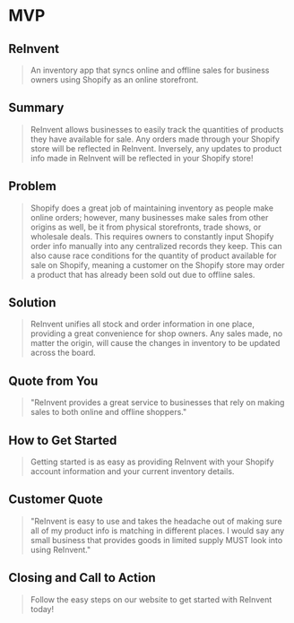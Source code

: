 # MVP #

<!-- 
> This material was originally posted [here](http://www.quora.com/What-is-Amazons-approach-to-product-development-and-product-management). It is reproduced here for posterities sake.

There is an approach called "working backwards" that is widely used at Amazon. They work backwards from the customer, rather than starting with an idea for a product and trying to bolt customers onto it. While working backwards can be applied to any specific product decision, using this approach is especially important when developing new products or features.

For new initiatives a product manager typically starts by writing an internal press release announcing the finished product. The target audience for the press release is the new/updated product's customers, which can be retail customers or internal users of a tool or technology. Internal press releases are centered around the customer problem, how current solutions (internal or external) fail, and how the new product will blow away existing solutions.

If the benefits listed don't sound very interesting or exciting to customers, then perhaps they're not (and shouldn't be built). Instead, the product manager should keep iterating on the press release until they've come up with benefits that actually sound like benefits. Iterating on a press release is a lot less expensive than iterating on the product itself (and quicker!).

If the press release is more than a page and a half, it is probably too long. Keep it simple. 3-4 sentences for most paragraphs. Cut out the fat. Don't make it into a spec. You can accompany the press release with a FAQ that answers all of the other business or execution questions so the press release can stay focused on what the customer gets. My rule of thumb is that if the press release is hard to write, then the product is probably going to suck. Keep working at it until the outline for each paragraph flows. 

Oh, and I also like to write press-releases in what I call "Oprah-speak" for mainstream consumer products. Imagine you're sitting on Oprah's couch and have just explained the product to her, and then you listen as she explains it to her audience. That's "Oprah-speak", not "Geek-speak".

Once the project moves into development, the press release can be used as a touchstone; a guiding light. The product team can ask themselves, "Are we building what is in the press release?" If they find they're spending time building things that aren't in the press release (overbuilding), they need to ask themselves why. This keeps product development focused on achieving the customer benefits and not building extraneous stuff that takes longer to build, takes resources to maintain, and doesn't provide real customer benefit (at least not enough to warrant inclusion in the press release).
 -->
 
## ReInvent ##
  > An inventory app that syncs online and offline sales for business owners using Shopify as an online storefront.

## Summary ##
  > ReInvent allows businesses to easily track the quantities of products they have available for sale. Any orders made through your Shopify store will be reflected in ReInvent. Inversely, any updates to product info made in ReInvent will be reflected in your Shopify store!

## Problem ##
  > Shopify does a great job of maintaining inventory as people make online orders; however, many businesses make sales from other origins as well, be it from physical storefronts, trade shows, or wholesale deals. This requires owners to constantly input Shopify order info manually into any centralized records they keep. This can also cause race conditions for the quantity of product available for sale on Shopify, meaning a customer on the Shopify store may order a product that has already been sold out due to offline sales.

## Solution ##
  > ReInvent unifies all stock and order information in one place, providing a great convenience for shop owners. Any sales made, no matter the origin, will cause the changes in inventory to be updated across the board.

## Quote from You ##
  > "ReInvent provides a great service to businesses that rely on making sales to both online and offline shoppers."

## How to Get Started ##
  > Getting started is as easy as providing ReInvent with your Shopify account information and your current inventory details.

## Customer Quote ##
  > "ReInvent is easy to use and takes the headache out of making sure all of my product info is matching in different places. I would say any small business that provides goods in limited supply MUST look into using ReInvent."

## Closing and Call to Action ##
  > Follow the easy steps on our website to get started with ReInvent today!
